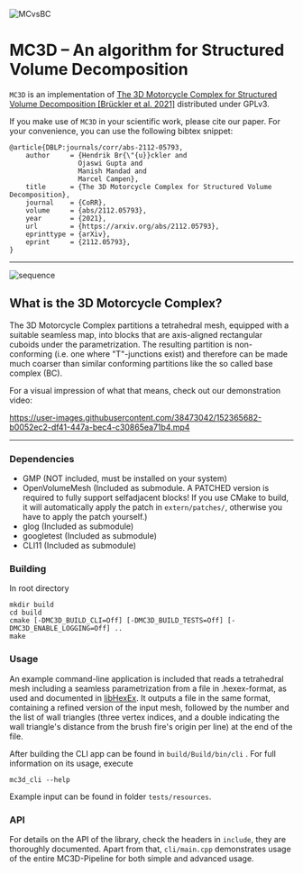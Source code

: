 ![MCvsBC](https://user-images.githubusercontent.com/38473042/152366380-3695f20e-606b-429a-b103-4c125ae17f31.png)


# MC3D – An algorithm for Structured Volume Decomposition

`MC3D` is an implementation of [The 3D Motorcycle Complex for Structured Volume Decomposition \[Brückler et al. 2021\]](https://arxiv.org/abs/2112.05793) distributed under GPLv3.

If you make use of `MC3D` in your scientific work, please cite our paper. For your convenience,
you can use the following bibtex snippet:

    @article{DBLP:journals/corr/abs-2112-05793,
        author     = {Hendrik Br{\"{u}}ckler and
                     Ojaswi Gupta and
                     Manish Mandad and
                     Marcel Campen},
        title      = {The 3D Motorcycle Complex for Structured Volume Decomposition},
        journal    = {CoRR},
        volume     = {abs/2112.05793},
        year       = {2021},
        url        = {https://arxiv.org/abs/2112.05793},
        eprinttype = {arXiv},
        eprint     = {2112.05793},
    }

***

![sequence](https://user-images.githubusercontent.com/38473042/152368807-5c51f045-a127-4052-ab04-d3fd60f612fa.png)


## What is the 3D Motorcycle Complex?

The 3D Motorcycle Complex partitions a tetrahedral mesh, equipped with a suitable seamless map, into blocks that are axis-aligned rectangular cuboids under the parametrization. The resulting partition is non-conforming (i.e. one where "T"-junctions exist) and therefore can be made much coarser than similar conforming partitions like the so called base complex (BC).

For a visual impression of what that means, check out our demonstration video:

https://user-images.githubusercontent.com/38473042/152365682-b0052ec2-df41-447a-bec4-c30865ea71b4.mp4


***

### Dependencies
- GMP (NOT included, must be installed on your system)
- OpenVolumeMesh (Included as submodule. A PATCHED version is required to fully support selfadjacent blocks! If you use CMake to build, it will automatically apply the patch in ```extern/patches/```, otherwise you have to apply the patch yourself.)
- glog (Included as submodule)
- googletest (Included as submodule)
- CLI11 (Included as submodule)

### Building
In root directory

    mkdir build
    cd build
    cmake [-DMC3D_BUILD_CLI=Off] [-DMC3D_BUILD_TESTS=Off] [-DMC3D_ENABLE_LOGGING=Off] ..
    make
    
### Usage
An example command-line application is included that reads a tetrahedral mesh including a seamless parametrization from a file in .hexex-format, as used and documented in [libHexEx](https://www.graphics.rwth-aachen.de/software/libHexEx/).
It outputs a file in the same format, containing a refined version of the input mesh, followed by the number and the list of wall triangles (three vertex indices, and a double indicating the wall triangle's distance from the brush fire's origin per line) at the end of the file.

After building the CLI app can be found in ```build/Build/bin/cli``` .
For full information on its usage, execute

    mc3d_cli --help

Example input can be found in folder ```tests/resources```.

### API
For details on the API of the library, check the headers in ```include```, they are thoroughly documented. Apart from that, ```cli/main.cpp``` demonstrates usage of the entire MC3D-Pipeline for both simple and advanced usage.
